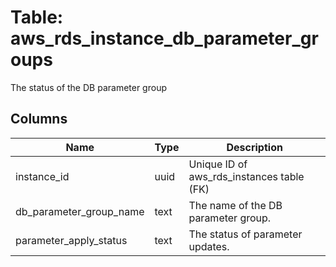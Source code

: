 
# Table: aws_rds_instance_db_parameter_groups
The status of the DB parameter group
## Columns
| Name        | Type           | Description  |
| ------------- | ------------- | -----  |
|instance_id|uuid|Unique ID of aws_rds_instances table (FK)|
|db_parameter_group_name|text|The name of the DB parameter group.|
|parameter_apply_status|text|The status of parameter updates.|
